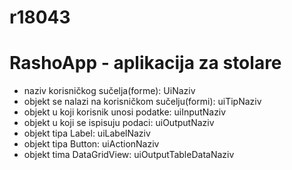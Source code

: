 # r18043
# RashoApp - aplikacija za stolare

- naziv korisničkog sučelja(forme): UiNaziv
- objekt se nalazi na korisničkom sučelju(formi): uiTipNaziv
- objekt u koji korisnik unosi podatke: uiInputNaziv
- objekt u koji se ispisuju podaci: uiOutputNaziv
- objekt tipa Label: uiLabelNaziv
- objekt tipa Button: uiActionNaziv
- objekt tima DataGridView: uiOutputTableDataNaziv

